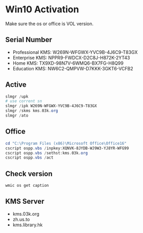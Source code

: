 # Win10 Activation

Make sure the os or office is VOL version.

## Serial Number

- Professional KMS: W269N-WFGWX-YVC9B-4J6C9-T83GX
- Enterprise KMS: NPPR9-FWDCX-D2C8J-H872K-2YT43
- Home KMS: TX9XD-98N7V-6WMQ6-BX7FG-H8Q99
- Education KMS: NW6C2-QMPVW-D7KKK-3GKT6-VCFB2

## Active

```powershell
slmgr /upk
# use corrent sn
slmgr /ipk W269N-WFGWX-YVC9B-4J6C9-T83GX
slmgr /skms kms.03k.org
slmgr /ato
```

## Office

```powershell
cd "C:\Program Files (x86)\Microsoft Office\Office16"
cscript ospp.vbs /inpkey:XQNVK-8JYDB-WJ9W3-YJ8YR-WFG99
cscript ospp.vbs /sethst:kms.03k.org
cscript ospp.vbs /act
```

## Check version

```powershell
wmic os get caption
```

## KMS Server

- kms.03k.org
- zh.us.to
- kms.library.hk
